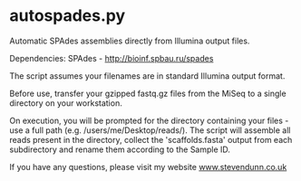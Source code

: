 # autospades.py
Automatic SPAdes assemblies directly from Illumina output files.

Dependencies:
SPAdes - http://bioinf.spbau.ru/spades

The script assumes your filenames are in standard Illumina output format.

Before use, transfer your gzipped fastq.gz files from the MiSeq to a single directory on your workstation.

On execution, you will be prompted for the directory containing your files - use a full path (e.g. /users/me/Desktop/reads/).
The script will assemble all reads present in the directory, collect the 'scaffolds.fasta' output from each subdirectory and rename them according to the Sample ID.


If you have any questions, please visit my website www.stevendunn.co.uk
